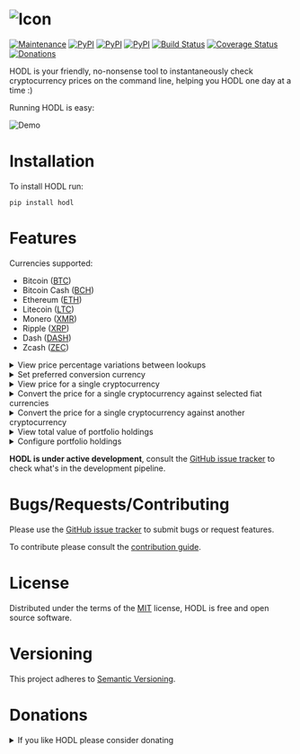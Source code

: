 ![Icon](https://github.com/netevert/hodl/blob/dev/docs/icon_2.png)
==================================================================
[![Maintenance](https://img.shields.io/maintenance/yes/2018.svg)]()
[![PyPI](https://img.shields.io/pypi/v/hodl.svg)](https://pypi.python.org/pypi/hodl)
[![PyPI](https://img.shields.io/pypi/status/hodl.svg)](https://pypi.python.org/pypi/hodl)
[![PyPI](https://img.shields.io/pypi/pyversions/hodl.svg)](https://pypi.python.org/pypi/hodl)
[![Build Status](https://travis-ci.org/netevert/hodl.svg?branch=master)](https://travis-ci.org/netevert/hodl)
[![Coverage Status](https://coveralls.io/repos/github/netevert/hodl/badge.svg?branch=master)](https://coveralls.io/github/netevert/hodl?branch=master)
[![Donations](https://img.shields.io/badge/donate-bitcoin-orange.svg?logo=bitcoin)](https://github.com/netevert/hodl/blob/master/README.md#donations)

HODL is your friendly, no-nonsense tool to instantaneously check
cryptocurrency prices on the command line, helping you HODL one day at a
time :)


Running HODL is easy:

![Demo](https://github.com/netevert/hodl/blob/master/docs/demo.gif)

Installation
============

To install HODL run:

    pip install hodl

Features
========
Currencies supported:
- Bitcoin ([BTC](https://bitcoin.org/en/))
- Bitcoin Cash ([BCH](https://www.bitcoincash.org/))
- Ethereum ([ETH](https://www.ethereum.org/))
- Litecoin ([LTC](https://litecoin.com/))
- Monero ([XMR](https://getmonero.org/))
- Ripple ([XRP](https://ripple.com/))
- Dash ([DASH](https://www.dash.org/))
- Zcash ([ZEC](https://z.cash/))

<details><summary>View price percentage variations between lookups</summary>
<p>

    C:\>hodl -r
    [*] generating price change report
    1 BTC = 11092.47 USD  -0.07%
    1 BCH = 1243.01 USD   -0.12%
    1 ETH = 849.53 USD    -0.06%
    1 LTC = 208.18 USD     0.00%
    1 XMR = 347.17 USD     0.03%
    1 XRP = 0.92 USD       0.00%
    1 DASH = 599.18 USD   -0.07%
    1 ZEC = 389.29 USD    -0.03%
</p>
</details>

<details><summary>Set preferred conversion currency</summary>
<p>

    C:\>hodl -sf USD
    [*] updating standard fiat to USD ...
    [*] success: USD configured as standard fiat
</p>
</details>

<details><summary>View price for a single cryptocurrency</summary>
<p>

    C:\>hodl -c btc
    1 BTC = 13500.01 USD
    
</p>
</details>

<details><summary>Convert the price for a single cryptocurrency against selected
fiat currencies</summary>
<p>

    C:\>hodl -c ltc -f CHF
    1 LTC = 223.93 CHF
</p>
</details>

<details><summary>Convert the price for a single cryptocurrency against another cryptocurrency</summary>
<p>

    C:\>hodl -cc btc ltc
    1 BTC = 61.36111727 LTC
</p>
</details>

<details><summary>View total value of portfolio holdings</summary>
<p>

    C:\>hodl -vp
    [*] BTC portfolio value: 123475.20 USD
    [*] BCH portfolio value: 234.15 USD
    [*] ETH portfolio value: 672.00 USD
    [*] LTC portfolio value: 120.05 USD
    [*] XMR portfolio value: 1122.43 USD
    [*] XRP portfolio value: 0.00 USD
    [*] DASH portfolio value: 0.00 USD
    [*] ZEC portfolio value: 0.00 USD
</p>
</details>

<details><summary>Configure portfolio holdings</summary>
<p>

    C:\hodl -cp btc 15
    [*] BTC portfolio value set at 15 coins
</p>
</details>
<p></p>

**HODL is under active development**, consult the [GitHub issue tracker](https://github.com/errantbot/hodl/issues)
to check what\'s in the development pipeline.

Bugs/Requests/Contributing
==========================

Please use the [GitHub issue tracker](https://github.com/netevert/hodl/issues) to submit bugs or request
features.

To contribute please consult the [contribution guide](https://github.com/netevert/hodl/blob/master/CONTRIBUTING.md).

License
=======

Distributed under the terms of the [MIT](http://www.linfo.org/mitlicense.html) license, HODL is free and open
source software.

Versioning
==========

This project adheres to [Semantic Versioning](https://semver.org/).

Donations
=========

<details><summary>If you like HODL please consider donating</summary>
<p>
    
    Bitcoin:  13i3hFGN1RaQqdeWqmPTMuYEj9FiJWuMWf
    Litecoin: LZqLoRNHvJyuKz99mNAgVUj6M8iyEQuio9
</p>
</details>
